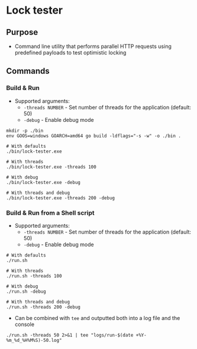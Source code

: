 # Lock tester

## Purpose

- Command line utility that performs parallel HTTP requests using predefined payloads to test optimistic locking

## Commands

### Build & Run

- Supported arguments:
  - `-threads NUMBER` - Set number of threads for the application (default: 50)
  - `-debug` - Enable debug mode

```shell
mkdir -p ./bin
env GOOS=windows GOARCH=amd64 go build -ldflags="-s -w" -o ./bin .

# With defaults
./bin/lock-tester.exe

# With threads
./bin/lock-tester.exe -threads 100

# With debug
./bin/lock-tester.exe -debug

# With threads and debug
./bin/lock-tester.exe -threads 200 -debug
```

### Build & Run from a Shell script

- Supported arguments:
  - `-threads NUMBER` - Set number of threads for the application (default: 50)
  - `-debug` - Enable debug mode

```shell
# With defaults
./run.sh

# With threads
./run.sh -threads 100

# With debug
./run.sh -debug

# With threads and debug
./run.sh -threads 200 -debug
```

- Can be combined with `tee` and outputted both into a log file and the console

```shell
./run.sh -threads 50 2>&1 | tee "logs/run-$(date +%Y-%m_%d_%H%M%S)-50.log"
```
